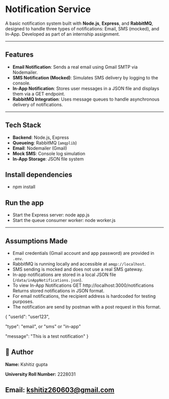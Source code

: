 # Notification Service

A basic notification system built with **Node.js**, **Express**, and **RabbitMQ**, designed to handle three types of notifications: Email, SMS (mocked), and In-App. Developed as part of an internship assignment.

---

##  Features

- **Email Notification**: Sends a real email using Gmail SMTP via Nodemailer.
- **SMS Notification (Mocked)**: Simulates SMS delivery by logging to the console.
- **In-App Notification**: Stores user messages in a JSON file and displays them via a GET endpoint.
- **RabbitMQ Integration**: Uses message queues to handle asynchronous delivery of notifications.

---

##  Tech Stack

- **Backend**: Node.js, Express
- **Queueing**: RabbitMQ (`amqplib`)
- **Email**: Nodemailer (Gmail)
- **Mock SMS**: Console log simulation
- **In-App Storage**: JSON file system

## Install dependencies

- npm install

## Run the app

- Start the Express server:
node app.js
- Start the queue consumer worker:
node worker.js
---


##  Assumptions Made

- Email credentials (Gmail account and app password) are provided in `.env`.
- RabbitMQ is running locally and accessible at `amqp://localhost`.
- SMS sending is mocked and does not use a real SMS gateway.
- In-app notifications are stored in a local JSON file (`/data/inAppNotifications.json`).
- To view In-App Notifications
GET http://localhost:3000/notifications
Returns stored notifications in JSON format.
- For email notifications, the recipient address is hardcoded for testing purposes.
- The notification are send by postman with a post request in this format.

{
  "userId": "user123",

  "type": "email",  or "sms" or "in-app"

  "message": "This is a test notification"
}


## 👤 Author

**Name:** Kshitiz gupta 

**University Roll Number:** 2228031

**Email:** kshitiz260603@gmail.com 
---

